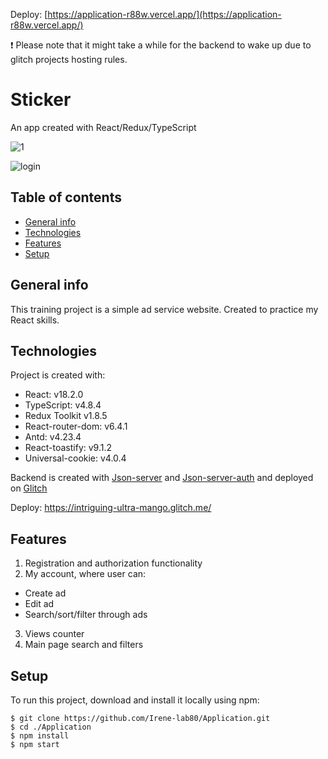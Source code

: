 Deploy: [https://application-r88w.vercel.app/](https://application-r88w.vercel.app/)

❗ Please note that it might take a while for the backend to wake up due to glitch projects hosting rules.

# Sticker
An app created with React/Redux/TypeScript

![1](https://user-images.githubusercontent.com/70843828/229290007-96fea495-56b1-4512-9a99-7febec01451c.gif)

![login](https://user-images.githubusercontent.com/70843828/229290512-bdb1594b-91b2-4bf5-aefe-d6a6f20625b3.gif)


## Table of contents
* [General info](#general-info)
* [Technologies](#technologies)
* [Features](#features)
* [Setup](#setup)

## General info
This training project is a simple ad service website. Created to practice my React skills.

## Technologies
Project is created with:
* React: v18.2.0
* TypeScript: v4.8.4
* Redux Toolkit v1.8.5
* React-router-dom: v6.4.1
* Antd: v4.23.4
* React-toastify: v9.1.2
* Universal-cookie: v4.0.4

Backend is created with [Json-server](https://github.com/typicode/json-server) and [Json-server-auth](https://github.com/jeremyben/json-server-auth) and deployed on [Glitch](https://glitch.com)

Deploy: https://intriguing-ultra-mango.glitch.me/



## Features
1. Registration and authorization functionality
2. My account, where user can:
  * Create ad
  * Edit ad
  * Search/sort/filter through ads
3. Views counter
4. Main page search and filters  
  

## Setup
To run this project, download and install it locally using npm:

```
$ git clone https://github.com/Irene-lab80/Application.git
$ cd ./Application
$ npm install
$ npm start
```
